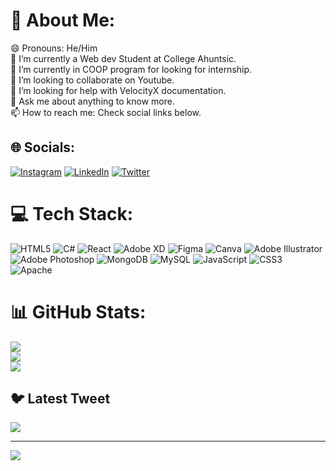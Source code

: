 # 💫 About Me:
😄 Pronouns: He/Him<br>🔭 I’m currently a Web dev Student at College Ahuntsic.<br>🌱 I’m currently in COOP program for looking for internship.<br>👯 I’m looking to collaborate on Youtube.<br>🤔 I’m looking for help with VelocityX documentation.<br>💬 Ask me about anything to know more.<br>📫 How to reach me: Check social links below.<br>


## 🌐 Socials:
[![Instagram](https://img.shields.io/badge/Instagram-%23E4405F.svg?logo=Instagram&logoColor=white)](https://instagram.com/dmcstdio) [![LinkedIn](https://img.shields.io/badge/LinkedIn-%230077B5.svg?logo=linkedin&logoColor=white)](https://linkedin.com/in/https://www.linkedin.com/in/daibaminchov/) [![Twitter](https://img.shields.io/badge/Twitter-%231DA1F2.svg?logo=Twitter&logoColor=white)](https://twitter.com/https://twitter.com/DMinchov) 

# 💻 Tech Stack:
![HTML5](https://img.shields.io/badge/html5-%23E34F26.svg?style=for-the-badge&logo=html5&logoColor=white) ![C#](https://img.shields.io/badge/c%23-%23239120.svg?style=for-the-badge&logo=c-sharp&logoColor=white) ![React](https://img.shields.io/badge/react-%2320232a.svg?style=for-the-badge&logo=react&logoColor=%2361DAFB) ![Adobe XD](https://img.shields.io/badge/Adobe%20XD-470137?style=for-the-badge&logo=Adobe%20XD&logoColor=#FF61F6) 	![Figma](https://img.shields.io/badge/figma-%23F24E1E.svg?style=for-the-badge&logo=figma&logoColor=white) ![Canva](https://img.shields.io/badge/Canva-%2300C4CC.svg?style=for-the-badge&logo=Canva&logoColor=white) ![Adobe Illustrator](https://img.shields.io/badge/adobeillustrator-%23FF9A00.svg?style=for-the-badge&logo=adobeillustrator&logoColor=white) ![Adobe Photoshop](https://img.shields.io/badge/adobephotoshop-%2331A8FF.svg?style=for-the-badge&logo=adobephotoshop&logoColor=white) ![MongoDB](https://img.shields.io/badge/MongoDB-%234ea94b.svg?style=for-the-badge&logo=mongodb&logoColor=white) ![MySQL](https://img.shields.io/badge/mysql-%2300f.svg?style=for-the-badge&logo=mysql&logoColor=white) ![JavaScript](https://img.shields.io/badge/javascript-%23323330.svg?style=for-the-badge&logo=javascript&logoColor=%23F7DF1E) ![CSS3](https://img.shields.io/badge/css3-%231572B6.svg?style=for-the-badge&logo=css3&logoColor=white) ![Apache](https://img.shields.io/badge/apache-%23D42029.svg?style=for-the-badge&logo=apache&logoColor=white)
# 📊 GitHub Stats:
![](https://github-readme-stats.vercel.app/api?username=dminchov&theme=dark&hide_border=false&include_all_commits=false&count_private=true)<br/>
![](https://github-readme-streak-stats.herokuapp.com/?user=dminchov&theme=dark&hide_border=false)<br/>
![](https://github-readme-stats.vercel.app/api/top-langs/?username=dminchov&theme=dark&hide_border=false&include_all_commits=false&count_private=true&layout=compact)

## 🐦 Latest Tweet
[![](https://gtce.itsvg.in/api?username=https://twitter.com/DMinchov)](https://github.com/VishwaGauravIn/github-twitter-card-embed)

---
[![](https://visitcount.itsvg.in/api?id=dminchov&icon=0&color=0)](https://visitcount.itsvg.in)

<!-- Proudly created with GPRM ( https://gprm.itsvg.in ) -->